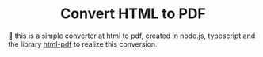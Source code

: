 <h1 align="center">Convert HTML to PDF</h1>
  
🚀 this is a simple converter at html to pdf, created in node.js, typescript and the library [html-pdf](https://www.npmjs.com/package/html-pdf) to realize this conversion.
